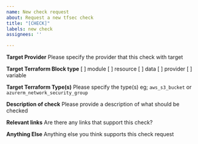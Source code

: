```yaml
---
name: New check request
about: Request a new tfsec check
title: "[CHECK]"
labels: new check
assignees: ''

---
```


**Target Provider**
Please specify the provider that this check with target

**Target Terraform Block type**
[ ] module
[ ] resource
[ ] data 
[ ] provider
[ ] variable

**Target Terraform Type(s)**
Please specify the type(s)  eg; `aws_s3_bucket` or `azurerm_network_security_group`

**Description of check**
Please provide a description of what should be checked

**Relevant links**
Are there any links that support this check?

**Anything Else**
Anything else you think supports this check request

###

###
